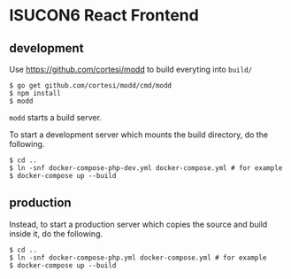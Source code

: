 # ISUCON6 React Frontend

## development

Use https://github.com/cortesi/modd to build everyting into `build/`

```
$ go get github.com/cortesi/modd/cmd/modd
$ npm install
$ modd
```

`modd` starts a build server.

To start a development server which mounts the build directory, do the following.

```
$ cd ..
$ ln -snf docker-compose-php-dev.yml docker-compose.yml # for example
$ docker-compose up --build
```

## production

Instead, to start a production server which copies the source and build inside it, do the following.

```
$ cd ..
$ ln -snf docker-compose-php.yml docker-compose.yml # for example
$ docker-compose up --build
```
